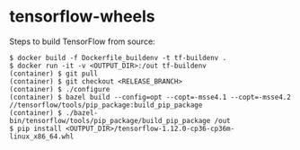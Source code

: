# tensorflow-wheels

Steps to build TensorFlow from source:

    $ docker build -f Dockerfile_buildenv -t tf-buildenv .
    $ docker run -it -v <OUTPUT_DIR>:/out tf-buildenv
    (container) $ git pull
    (container) $ git checkout <RELEASE_BRANCH>
    (container) $ ./configure
    (container) $ bazel build --config=opt --copt=-msse4.1 --copt=-msse4.2 //tensorflow/tools/pip_package:build_pip_package
    (container) $ ./bazel-bin/tensorflow/tools/pip_package/build_pip_package /out
    $ pip install <OUTPUT_DIR>/tensorflow-1.12.0-cp36-cp36m-linux_x86_64.whl
